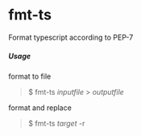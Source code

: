 # fmt-ts

Format typescript according to PEP-7
##### Usage
format to file
>$ fmt-ts *inputfile* > *outputfile* 

format and replace
>$ fmt-ts *target* -r
